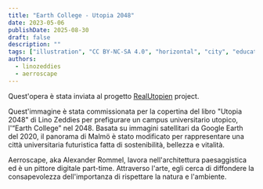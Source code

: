 ```yaml
---
title: "Earth College - Utopia 2048"
date: 2023-05-06
publishDate: 2025-08-30
draft: false
description: ""
tags: ["illustration", "CC BY-NC-SA 4.0", "horizontal", "city", "education", "transport"]
authors:
  - linozeddies
  - aerroscape
---
```


Quest'opera è stata inviata al progetto [RealUtopien](https://realutopien.info/visuals/koeln-utopia-2048/) project.

Quest'immagine è stata commissionata per la copertina del libro "Utopia 2048" di Lino Zeddies per prefigurare un campus universitario utopico, l'“Earth College” nel 2048. Basata su immagini satellitari da Google Earth del 2020, il panorama di Malmö è stato modificato per rappresentare una città universitaria futuristica fatta di sostenibilità, bellezza e vitalità.

Aerroscape, aka Alexander Rommel, lavora nell'architettura paesaggistica ed è un pittore digitale part-time. Attraverso l'arte, egli cerca di diffondere la consapevolezza dell'importanza di rispettare la natura e l'ambiente.
